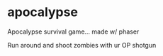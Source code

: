 # apocalypse
Apocalypse survival game... made w/ phaser

Run around and shoot zombies with ur OP shotgun
